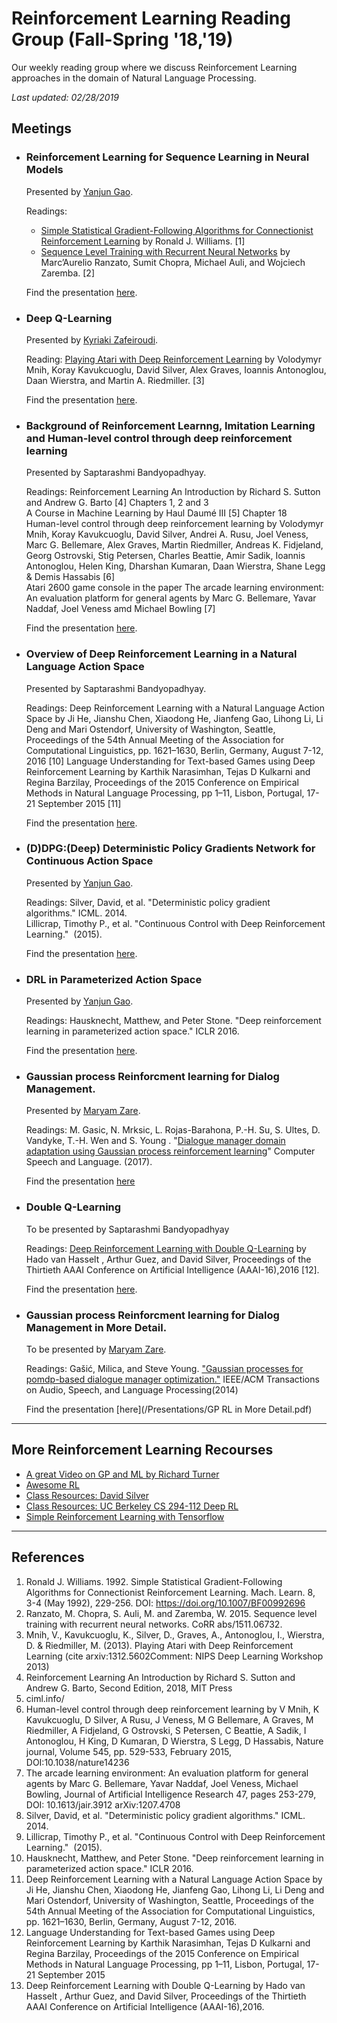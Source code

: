 # Reinforcement Learning Reading Group (Fall-Spring '18,'19)
Our weekly reading group where we discuss Reinforcement Learning approaches in the domain of Natural Language Processing.

_Last updated: 02/28/2019_

## Meetings

* ### Reinforcement Learning for Sequence Learning in Neural Models

  Presented by [Yanjun Gao](https://github.com/serenayj).

  Readings: 
  * [Simple Statistical Gradient-Following Algorithms for Connectionist Reinforcement Learning](http://www-anw.cs.umass.edu/~barto/courses/cs687/williams92simple.pdf) by Ronald J. Williams. [1]
  * [Sequence Level Training with Recurrent Neural Networks](https://arxiv.org/pdf/1511.06732.pdf) by Marc’Aurelio Ranzato, Sumit Chopra, Michael Auli, and Wojciech Zaremba. [2]
  
  Find the presentation [here](Presentations/RL-Sep28.pdf).

* ### Deep Q-Learning

  Presented by [Kyriaki Zafeiroudi](https://github.com/kzafeiroudi).

  Reading: [Playing Atari with Deep Reinforcement Learning](https://www.cs.toronto.edu/~vmnih/docs/dqn.pdf) by Volodymyr Mnih, Koray Kavukcuoglu, David Silver, Alex Graves, Ioannis Antonoglou, Daan Wierstra, and Martin A. Riedmiller. [3]

  Find the presentation [here](Presentations/DQN%20Presentation%2020181019.pdf).
  
* ### Background of Reinforcement Learnng, Imitation Learning and Human-level control through deep reinforcement learning

  Presented by Saptarashmi Bandyopadhyay.

  Readings: Reinforcement Learning An Introduction by Richard S. Sutton and Andrew G. Barto [4] Chapters	 1, 2 and 3                    
            A Course in Machine Learning by Haul Daumé III [5]  Chapter 18                                                         
            Human-level control through deep reinforcement learning by Volodymyr Mnih, Koray Kavukcuoglu, David Silver, Andrei A. Rusu, Joel Veness, Marc G. Bellemare, Alex Graves, Martin Riedmiller, Andreas K. Fidjeland, Georg Ostrovski, Stig Petersen, Charles Beattie, Amir Sadik, Ioannis Antonoglou, Helen King, Dharshan Kumaran, Daan Wierstra, Shane Legg & Demis Hassabis [6]                                                                
            Atari 2600 game console in the paper The arcade learning environment: An evaluation platform for general agents by Marc G. Bellemare, Yavar Naddaf, Joel Veness amd Michael Bowling [7]
           
  Find the presentation [here](Presentations/RL_10_26_Slides.pdf).
  
* ### Overview of Deep Reinforcement Learning in a Natural Language Action Space

  Presented by Saptarashmi Bandyopadhyay.
  
  Readings: Deep Reinforcement Learning with a Natural Language Action Space by Ji He, Jianshu Chen, Xiaodong He, Jianfeng Gao, Lihong Li, Li Deng and Mari Ostendorf, University of Washington, Seattle, Proceedings of the 54th Annual Meeting of the Association for Computational Linguistics, pp. 1621–1630, Berlin, Germany, August 7-12, 2016 [10]
            Language Understanding for Text-based Games using Deep Reinforcement Learning by Karthik Narasimhan, Tejas D Kulkarni and Regina Barzilay, Proceedings of the 2015 Conference on Empirical Methods in Natural Language Processing, pp 1–11,
Lisbon, Portugal, 17-21 September 2015 [11]
  
  Find the presentation [here](Presentations/RL_11_16_Slides.pdf).
  
* ### (D)DPG:(Deep) Deterministic Policy Gradients Network for Continuous Action Space
  
  Presented by [Yanjun Gao](https://github.com/serenayj).
  
  Readings: Silver, David, et al. "Deterministic policy gradient algorithms." ICML. 2014.  
    Lillicrap, Timothy P., et al. "Continuous Control with Deep Reinforcement Learning."  (2015).  
  
  Find the presentation [here](Presentations/DDPG-Jan24.pdf).

  
* ### DRL in Parameterized Action Space
  
  Presented by [Yanjun Gao](https://github.com/serenayj).
  
  Readings: Hausknecht, Matthew, and Peter Stone. "Deep reinforcement learning in parameterized action space." ICLR 2016.    
  
  Find the presentation [here](Presentations/ParameterizedActionSpace-Jan31.pdf).

  
* ### Gaussian process Reinforcment learning for Dialog Management. 
  Presented by [Maryam Zare](https://github.com/mry94).
  
  Readings: M. Gasic, N. Mrksic, L. Rojas-Barahona, P.-H. Su, S. Ultes, D. Vandyke, T.-H. Wen and S. Young . "[Dialogue manager domain adaptation using Gaussian process reinforcement learning](http://mi.eng.cam.ac.uk/~sjy/papers/gmrs17.pdf)" Computer Speech and Language. (2017). 
  
  Find the presentation [here](/Presentations/Gaussian%20Process%20Reinforcement%20Learning.pdf)
  
* ### Double Q-Learning
 
  To be presented by Saptarashmi Bandyopadhyay

  Readings:  [Deep Reinforcement Learning with Double Q-Learning](https://arxiv.org/pdf/1509.06461.pdf) by Hado van Hasselt , Arthur Guez, and David Silver, Proceedings    of the Thirtieth AAAI Conference on Artificial Intelligence (AAAI-16),2016 [12].
  
  Find the presentation [here](Presentations/RL_2_14_Slides.pdf).

* ### Gaussian process Reinforcment learning for Dialog Management in More Detail. 

   To be presented by [Maryam Zare](https://github.com/mry94).
  
   Readings:  Gašić, Milica, and Steve Young. ["Gaussian processes for pomdp-based dialogue manager optimization."](http://mi.eng.cam.ac.uk/~sjy/papers/gayo14.pdf) IEEE/ACM Transactions on Audio, Speech, and Language Processing(2014) 
  
   Find the presentation [here](/Presentations/GP RL in More Detail.pdf)

***
## More Reinforcement Learning Recourses
* [A great Video on GP and ML by Richard Turner](https://www.youtube.com/watch?v=92-98SYOdlY)
* [Awesome RL](https://github.com/aikorea/awesome-rl)
* [Class Resources: David Silver](http://www0.cs.ucl.ac.uk/staff/d.silver/web/Teaching.html)
* [Class Resources: UC Berkeley CS 294-112 Deep RL](http://rail.eecs.berkeley.edu/deeprlcourse/)
* [Simple Reinforcement Learning with Tensorflow](https://medium.com/emergent-future/simple-reinforcement-learning-with-tensorflow-part-0-q-learning-with-tables-and-neural-networks-d195264329d0/)

***
## References
1. Ronald J. Williams. 1992. Simple Statistical Gradient-Following Algorithms for Connectionist Reinforcement Learning. Mach. Learn. 8, 3-4 (May 1992), 229-256. DOI: https://doi.org/10.1007/BF00992696
2. Ranzato, M. Chopra, S. Auli, M. and Zaremba, W. 2015. Sequence level training with recurrent neural networks. CoRR abs/1511.06732.
3. Mnih, V., Kavukcuoglu, K., Silver, D., Graves, A., Antonoglou, I., Wierstra, D. & Riedmiller, M. (2013). Playing Atari with Deep Reinforcement Learning (cite arxiv:1312.5602Comment: NIPS Deep Learning Workshop 2013) 
4.  Reinforcement Learning An Introduction by Richard S. Sutton and Andrew G. Barto, Second Edition, 2018, MIT Press
5.  ciml.info/
6.  Human-level control through deep reinforcement learning by V Mnih, K Kavukcuoglu, D Silver, A Rusu, J Veness, M G Bellemare, A Graves, M Riedmiller, A Fidjeland, G Ostrovski, S Petersen, C Beattie, A Sadik, I Antonoglou, H King, D Kumaran, D Wierstra, S Legg, D Hassabis, Nature journal, Volume 545, pp. 529-533, February 2015, DOI:10.1038/nature14236 
7.  The arcade learning environment: An evaluation platform for general agents by Marc G. Bellemare, Yavar Naddaf, Joel Veness, Michael Bowling, Journal of Artificial Intelligence Research 47, pages 253-279, DOI: 10.1613/jair.3912 arXiv:1207.4708 
8. Silver, David, et al. "Deterministic policy gradient algorithms." ICML. 2014.
9. Lillicrap, Timothy P., et al. "Continuous Control with Deep Reinforcement Learning."  (2015).
10. Hausknecht, Matthew, and Peter Stone. "Deep reinforcement learning in parameterized action space." ICLR 2016. 
11. Deep Reinforcement Learning with a Natural Language Action Space by Ji He, Jianshu Chen, Xiaodong He, Jianfeng Gao, Lihong Li, Li Deng and Mari Ostendorf, University of Washington, Seattle, Proceedings of the 54th Annual Meeting of the Association for Computational Linguistics, pp. 1621–1630, Berlin, Germany, August 7-12, 2016.
12. Language Understanding for Text-based Games using Deep Reinforcement Learning by Karthik Narasimhan, Tejas D Kulkarni
and Regina Barzilay, Proceedings of the 2015 Conference on Empirical Methods in Natural Language Processing, pp 1–11,
Lisbon, Portugal, 17-21 September 2015
13. Deep Reinforcement Learning with Double Q-Learning by Hado van Hasselt , Arthur Guez, and David Silver, Proceedings of the Thirtieth AAAI Conference on Artificial Intelligence (AAAI-16),2016.

